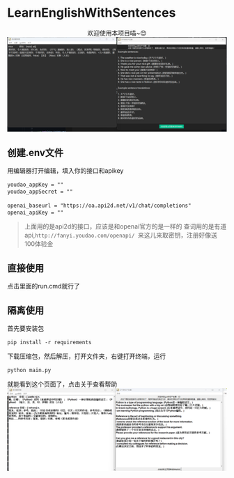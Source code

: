 # LearnEnglishWithSentences

<div align="center">
欢迎使用本项目喵~😊
<img src="image/README/1692858802047.png">
</div>


## 创建.env文件

用编辑器打开编辑，填入你的接口和apikey
```env
youdao_appKey = ""
youdao_appSecret = ""

openai_baseurl = "https://oa.api2d.net/v1/chat/completions"
openai_apiKey = ""
```

> 上面用的是api2d的接口，应该是和openai官方的是一样的
> 查词用的是有道api,`http://fanyi.youdao.com/openapi/ `来这儿来取密钥，注册好像送100体验金

## 直接使用

点击里面的run.cmd就行了

## 隔离使用

首先要安装包

```batch
pip install -r requirements
```

下载压缩包，然后解压，打开文件夹，右键打开终端，运行

```batch
python main.py
```

就能看到这个页面了，点击关于查看帮助
![1692853087082](image/README/1692853087082.png)
